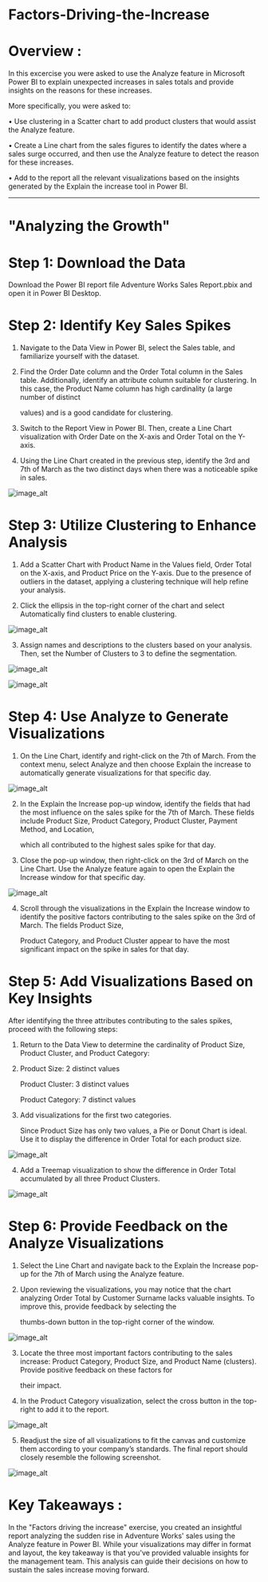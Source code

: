 # Factors-Driving-the-Increase

# Overview :

In this excercise you were asked to use the Analyze feature in Microsoft Power BI to explain unexpected increases in sales totals and provide insights on the reasons for these increases. 

More specifically, you were asked to:

   • Use clustering in a Scatter chart to add product clusters that would assist the Analyze feature.

   • Create a Line chart from the sales figures to identify the dates where a sales surge occurred, and then use the Analyze feature to detect the reason for these increases.

   • Add to the report all the relevant visualizations based on the insights generated by the Explain the increase tool in Power BI.

----------------------------------------------------------------------------------------------------------------------------------------------------------------------------------------------

# "Analyzing the Growth"

# Step 1: Download the Data

  Download the Power BI report file Adventure Works Sales Report.pbix and open it in Power BI Desktop.

# Step 2: Identify Key Sales Spikes

  1. Navigate to the Data View in Power BI, select the Sales table, and familiarize yourself with the dataset.

  2. Find the Order Date column and the Order Total column in the Sales table. Additionally, identify an attribute column suitable for clustering. In this case, the Product Name column has high cardinality (a large number of distinct 

     values) and is a good candidate for clustering.

  3. Switch to the Report View in Power BI. Then, create a Line Chart visualization with Order Date on the X-axis and Order Total on the Y-axis.

  4. Using the Line Chart created in the previous step, identify the 3rd and 7th of March as the two distinct days when there was a noticeable spike in sales.

![image_alt](https://github.com/DSgenes/Factors-Driving-the-Increase/blob/f819fc43dc0ea7e7c7775ee12dd97142e32cf886/Screenshot%201.png)

# Step 3: Utilize Clustering to Enhance Analysis

  1. Add a Scatter Chart with Product Name in the Values field, Order Total on the X-axis, and Product Price on the Y-axis. Due to the presence of outliers in the dataset, applying a clustering technique will help refine your analysis.

  2. Click the ellipsis in the top-right corner of the chart and select Automatically find clusters to enable clustering.

![image_alt](https://github.com/DSgenes/Factors-Driving-the-Increase/blob/72690e6d79e87870932c7cbf35d0c06b858ec0d3/Screenshot%202.png)

  3. Assign names and descriptions to the clusters based on your analysis. Then, set the Number of Clusters to 3 to define the segmentation.

![image_alt](https://github.com/DSgenes/Factors-Driving-the-Increase/blob/84d74b50d6b9db00396ca2ee4a344920702cfd3a/Screenshot%203.png)

![image_alt](https://github.com/DSgenes/Factors-Driving-the-Increase/blob/26082ac8e095ef7c0e71ea37ec1926a3606dc7f8/Screenshot%204.png)

# Step 4: Use Analyze to Generate Visualizations

  1. On the Line Chart, identify and right-click on the 7th of March. From the context menu, select Analyze and then choose Explain the increase to automatically generate visualizations for that specific day.

![image_alt](https://github.com/DSgenes/Factors-Driving-the-Increase/blob/8d35fc7e1ab10c354d21c2ad74073bad17f2cd51/Screenshot%205.png)

  2. In the Explain the Increase pop-up window, identify the fields that had the most influence on the sales spike for the 7th of March. These fields include Product Size, Product Category, Product Cluster, Payment Method, and Location, 
 
     which all contributed to the highest sales spike for that day.

  3. Close the pop-up window, then right-click on the 3rd of March on the Line Chart. Use the Analyze feature again to open the Explain the Increase window for that specific day.

![image_alt](https://github.com/DSgenes/Factors-Driving-the-Increase/blob/b890f6897d08932f92dceecb293f21ed953113b7/Screenshot%207.png)

  4. Scroll through the visualizations in the Explain the Increase window to identify the positive factors contributing to the sales spike on the 3rd of March. The fields Product Size, 
 
     Product Category, and Product Cluster appear to have the most significant impact on the spike in sales for that day.

# Step 5: Add Visualizations Based on Key Insights

  After identifying the three attributes contributing to the sales spikes, proceed with the following steps:

  1. Return to the Data View to determine the cardinality of Product Size, Product Cluster, and Product Category:

  2. Product Size: 2 distinct values

     Product Cluster: 3 distinct values

     Product Category: 7 distinct values

  3. Add visualizations for the first two categories.

     Since Product Size has only two values, a Pie or Donut Chart is ideal. Use it to display the difference in Order Total for each product size.

![image_alt](https://github.com/DSgenes/Factors-Driving-the-Increase/blob/3ca938585ff345af7da3fe0bdbfe3a6c17fae66e/Screenshot%208.png)

  4. Add a Treemap visualization to show the difference in Order Total accumulated by all three Product Clusters.

![image_alt](https://github.com/DSgenes/Factors-Driving-the-Increase/blob/f36de7c2fc45e569a14bd976b832c549014b81aa/Screenshot%209.png)

# Step 6: Provide Feedback on the Analyze Visualizations

  1. Select the Line Chart and navigate back to the Explain the Increase pop-up for the 7th of March using the Analyze feature.

  2. Upon reviewing the visualizations, you may notice that the chart analyzing Order Total by Customer Surname lacks valuable insights. To improve this, provide feedback by selecting the

     thumbs-down button in the top-right corner of the window.

![image_alt]()

  3. Locate the three most important factors contributing to the sales increase: Product Category, Product Size, and Product Name (clusters). Provide positive feedback on these factors for

     their impact.

  4. In the Product Category visualization, select the cross button in the top-right to add it to the report.

![image_alt](https://github.com/DSgenes/Factors-Driving-the-Increase/blob/691a26a553ba8385990cefe36ca4c03a70f5548e/Screenshot%2010.png)

  5. Readjust the size of all visualizations to fit the canvas and customize them according to your company’s standards. The final report should closely resemble the following screenshot.

![image_alt]()

# Key Takeaways : 

In the "Factors driving the increase" exercise, you created an insightful report analyzing the sudden rise in Adventure Works' sales using the Analyze feature in Power BI. While your visualizations may differ in format and layout, the key takeaway is that you've provided valuable insights for the management team. This analysis can guide their decisions on how to sustain the sales increase moving forward.
